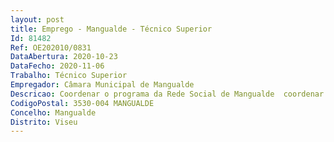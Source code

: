 ```yaml
--- 
layout: post
title: Emprego - Mangualde - Técnico Superior
Id: 81482
Ref: OE202010/0831
DataAbertura: 2020-10-23
DataFecho: 2020-11-06
Trabalho: Técnico Superior
Empregador: Câmara Municipal de Mangualde
Descricao: Coordenar o programa da Rede Social de Mangualde  coordenar o projeto “Mangualde Social Mais”   Loja Social  coordenar o plano para a Igualdade do Município de Mangualde  coordenar o Banco Local de Voluntariado de Mangualde  coordenar o Centro de Informação Autárquico ao Consumidor  implementar e operacionalizar o Programa de Respostas Integradas no âmbito da toxicodependência  secretariar a CPCJ. Elaboração de planos no âmbito do programa Rede Social Concelhio  mediação, acompanhamento, atendimento, visitas domiciliárias no âmbito das atividades da CPCJ.
CodigoPostal: 3530-004 MANGUALDE
Concelho: Mangualde
Distrito: Viseu
--- 
```

